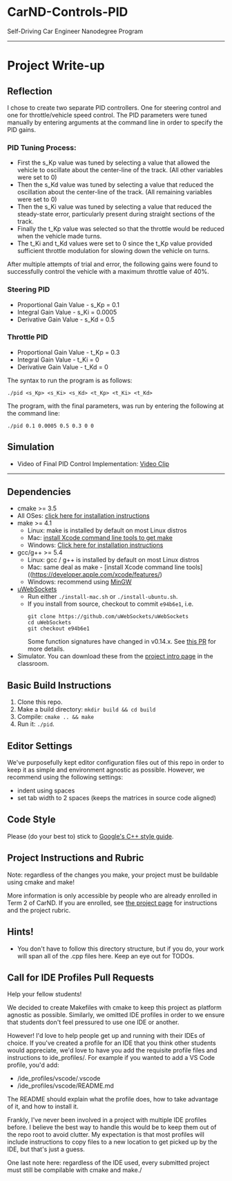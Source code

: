 # CarND-Controls-PID
Self-Driving Car Engineer Nanodegree Program

---

# Project Write-up

## Reflection

I chose to create two separate PID controllers. One for steering control and one for throttle/vehicle speed control.
The PID parameters were tuned manually by entering arguments at the command line in order to specify the PID gains.

### PID Tuning Process:
* First the s_Kp value was tuned by selecting a value that allowed the vehicle to oscillate about the center-line of the track. (All other variables were set to 0)
* Then the s_Kd value was tuned by selecting a value that reduced the oscillation about the center-line of the track. (All remaining variables were set to 0)
* Then the s_Ki value was tuned by selecting a value that reduced the steady-state error, particularly present during straight sections of the track.
* Finally the t_Kp value was selected so that the throttle would be reduced when the vehicle made turns.
* The t_Ki and t_Kd values were set to 0 since the t_Kp value provided sufficient throttle modulation for slowing down the vehicle on turns.


After multiple attempts of trial and error, the following gains were found to successfully control the vehicle with a maximum throttle value of 40%.

### Steering PID
* Proportional Gain Value - s_Kp = 0.1
* Integral Gain Value - s_Ki = 0.0005
* Derivative Gain Value - s_Kd = 0.5

### Throttle PID
* Proportional Gain Value - t_Kp = 0.3
* Integral Gain Value - t_Ki = 0
* Derivative Gain Value - t_Kd = 0

The syntax to run the program is as follows:

`./pid <s_Kp> <s_Ki> <s_Kd> <t_Kp> <t_Ki> <t_Kd>`

The program, with the final parameters, was run by entering the following at the command line:

 `./pid 0.1 0.0005 0.5 0.3 0 0`

## Simulation

* Video of Final PID Control Implementation: [Video Clip](https://youtu.be/ieKBPLncI5U)

---
## Dependencies

* cmake >= 3.5
 * All OSes: [click here for installation instructions](https://cmake.org/install/)
* make >= 4.1
  * Linux: make is installed by default on most Linux distros
  * Mac: [install Xcode command line tools to get make](https://developer.apple.com/xcode/features/)
  * Windows: [Click here for installation instructions](http://gnuwin32.sourceforge.net/packages/make.htm)
* gcc/g++ >= 5.4
  * Linux: gcc / g++ is installed by default on most Linux distros
  * Mac: same deal as make - [install Xcode command line tools]((https://developer.apple.com/xcode/features/)
  * Windows: recommend using [MinGW](http://www.mingw.org/)
* [uWebSockets](https://github.com/uWebSockets/uWebSockets)
  * Run either `./install-mac.sh` or `./install-ubuntu.sh`.
  * If you install from source, checkout to commit `e94b6e1`, i.e.
    ```
    git clone https://github.com/uWebSockets/uWebSockets
    cd uWebSockets
    git checkout e94b6e1
    ```
    Some function signatures have changed in v0.14.x. See [this PR](https://github.com/udacity/CarND-MPC-Project/pull/3) for more details.
* Simulator. You can download these from the [project intro page](https://github.com/udacity/self-driving-car-sim/releases) in the classroom.

## Basic Build Instructions

1. Clone this repo.
2. Make a build directory: `mkdir build && cd build`
3. Compile: `cmake .. && make`
4. Run it: `./pid`.

## Editor Settings

We've purposefully kept editor configuration files out of this repo in order to
keep it as simple and environment agnostic as possible. However, we recommend
using the following settings:

* indent using spaces
* set tab width to 2 spaces (keeps the matrices in source code aligned)

## Code Style

Please (do your best to) stick to [Google's C++ style guide](https://google.github.io/styleguide/cppguide.html).

## Project Instructions and Rubric

Note: regardless of the changes you make, your project must be buildable using
cmake and make!

More information is only accessible by people who are already enrolled in Term 2
of CarND. If you are enrolled, see [the project page](https://classroom.udacity.com/nanodegrees/nd013/parts/40f38239-66b6-46ec-ae68-03afd8a601c8/modules/f1820894-8322-4bb3-81aa-b26b3c6dcbaf/lessons/e8235395-22dd-4b87-88e0-d108c5e5bbf4/concepts/6a4d8d42-6a04-4aa6-b284-1697c0fd6562)
for instructions and the project rubric.

## Hints!

* You don't have to follow this directory structure, but if you do, your work
  will span all of the .cpp files here. Keep an eye out for TODOs.

## Call for IDE Profiles Pull Requests

Help your fellow students!

We decided to create Makefiles with cmake to keep this project as platform
agnostic as possible. Similarly, we omitted IDE profiles in order to we ensure
that students don't feel pressured to use one IDE or another.

However! I'd love to help people get up and running with their IDEs of choice.
If you've created a profile for an IDE that you think other students would
appreciate, we'd love to have you add the requisite profile files and
instructions to ide_profiles/. For example if you wanted to add a VS Code
profile, you'd add:

* /ide_profiles/vscode/.vscode
* /ide_profiles/vscode/README.md

The README should explain what the profile does, how to take advantage of it,
and how to install it.

Frankly, I've never been involved in a project with multiple IDE profiles
before. I believe the best way to handle this would be to keep them out of the
repo root to avoid clutter. My expectation is that most profiles will include
instructions to copy files to a new location to get picked up by the IDE, but
that's just a guess.

One last note here: regardless of the IDE used, every submitted project must
still be compilable with cmake and make./
